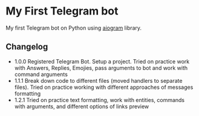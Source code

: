 # My First Telegram bot

My first Telegram bot on Python using [aiogram](https://pypi.org/project/aiogram/) library.

## Changelog

- 1.0.0 Registered Telegram Bot. Setup a project. Tried on practice work with Answers, Replies, Emojies, pass arguments to bot and work with command arguments
- 1.1.1 Break down code to different files (moved handlers to separate files). Tried on practice working with different approaches of messages formatting
- 1.2.1 Tried on practice text formatting, work with entities, commands with arguments, and different options of links preview
